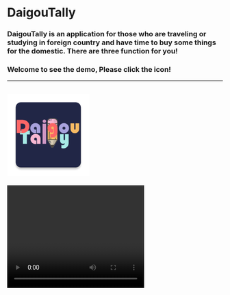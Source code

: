 # DaigouTally  
### DaigouTally is an application for those who are traveling or studying in foreign country and have time to buy some things for the domestic. There are three function for you!  
### Welcome to see the demo, Please click the icon!
----------------------------------------
[![](/app/src/main/res/mipmap-xxxhdpi/ic_launcher.png "Click here to see demo!")][demo]
---------------------------------------
<video src="http://lxqncdn.miaopai.com/stream/BvmaXK2X49guVi4ehlOjjQ__.mp4" width="320" height="240" controls="controls">
Your browser does not support the video tag.
</video>

[demo]:https://www.bilibili.com/video/av47418545/ "demo"
